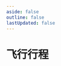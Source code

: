 ```yaml
---
aside: false
outline: false
lastUpdated: false
---
```



# 飞行行程

<FlightsStatistics />
<Flights />
<FlightsPath />  

<script setup>
import Flights from '../.vitepress/components/trip/Flights.vue';
import FlightsPath from '../.vitepress/components/trip/FlightsPath.vue';
import FlightsStatistics from '../.vitepress/components/trip/FlightsStatistics.vue';
</script>
